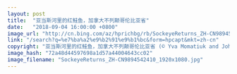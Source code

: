 ```yaml
---
layout: post
title:  "亚当斯河里的红鲑鱼，加拿大不列颠哥伦比亚省"
date:   "2018-09-04 16:00:00 +0800"
image_url: "http://cn.bing.com/az/hprichbg/rb/SockeyeReturns_ZH-CN9894542410_1920x1080.jpg"
link: "/search?q=%e7%ba%a2%e9%b2%91%e9%b1%bc&form=hpcapt&mkt=zh-cn"
copyright: "亚当斯河里的红鲑鱼，加拿大不列颠哥伦比亚省 (© Yva Momatiuk and John Eastcott/Minden Pictures)"
image_hash: "72a48d44597698a1d57a44004643cc02"
image_filename: "SockeyeReturns_ZH-CN9894542410_1920x1080.jpg"
---
```

